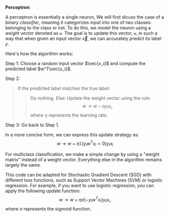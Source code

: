**Perceptron**:

A perceptron is essentially a single neuron, We will first dicuss the case of a *binary classifier*, meaning it categorizes input into one of two classes: belonging to the class or not. To do this, we model the neuron using a *weight vector* denoted as `w`. The goal is to update this vector, `w`, in such a way that when given an input vector $\vec{x}$, we can accurately predict its label $y$.

Here's how the algorithm works:

Step 1: Choose a random input vector $\vec{x_i}$ and compute the predicted label $w^T\vec{x_i}$.

Step 2: 
>If the predicted label matches the true label:
>> Do nothing.
 >Else:
   >>Update the weight vector using the rule:  
           $$w \to w - \eta y_ix_i,$$
 >>where $\eta$ represents the learning rate.

Step 3: Go back to Step 1.

In a more concise form, we can express this update strategy as:
$$w \to w + \eta \mathbb{1}(y_iw^Tx_i < 0)y_ix_i$$

For multiclass classification, we make a simple change by using a "weight matrix" instead of a weight vector. Everything else in the algorithm remains largely the same.

This code can be adapted for Stochastic Gradient Descent (SGD) with different loss functions, such as Support Vector Machines (SVM) or logistic regression. For example, if you want to use logistic regression, you can apply the following update function:
$$w \to w + \eta \sigma(-y_iw^Tx_i)y_ix_i,$$
where $\sigma$ represents the sigmoid function.

